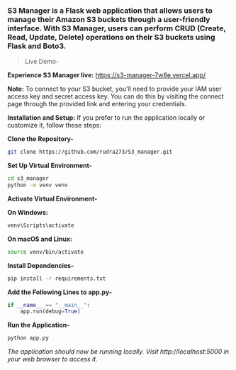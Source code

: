 ### S3 Manager is a Flask web application that allows users to manage their Amazon S3 buckets through a user-friendly interface. With S3 Manager, users can perform CRUD (Create, Read, Update, Delete) operations on their S3 buckets using Flask and Boto3.


> Live Demo-

**Experience S3 Manager live:**  https://s3-manager-7w8e.vercel.app/

**Note:** To connect to your S3 bucket, you'll need to provide your IAM user access key and secret access key. You can do this by visiting the connect page through the provided link and entering your credentials.

**Installation and Setup:**
If you prefer to run the application locally or customize it, follow these steps:


**Clone the Repository-**
```bash
git clone https://github.com/rudra273/S3_manager.git
```

**Set Up Virtual Environment-**
```bash
cd s3_manager
python -m venv venv
```

**Activate Virtual Environment-**

**On Windows:**
```bash
venv\Scripts\activate
```

**On macOS and Linux:**
```bash
source venv/bin/activate
```

**Install Dependencies-**
```bash
pip install -r requirements.txt
```

**Add the Following Lines to app.py-**

```python
if __name__ == "__main__":
    app.run(debug=True)  
```
  
**Run the Application-**
```python
python app.py
```
*The application should now be running locally. Visit http://localhost:5000 in your web browser to access it.*
